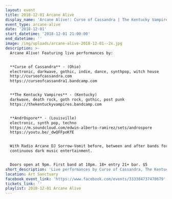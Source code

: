 ```yaml
---
layout: event
title: 2018-12-01 Arcane Alive
display_name: 'Arcane Alive!: Curse of Cassandra | The Kentucky Vampires | AndrOspore'
event_type: arcane-alive
date: '2018-12-01'
start_datetime: '2018-12-01 21:00:00'
end_datetime: ''
image: /img/uploads/arcane-alive-2018-12-01--2x.jpg
description: >-
  Arcane Alive! Featuring live performances by:


  **Curse of Cassandra** - (Ohio)
  electronic, darkwave, gothic, indie, dance, synthpop, witch house
  http://curseofcassandra.com
  https://curseofcassandra1.bandcamp.com


  **The Kentucky Vampires** - (Kentucky)
  darkwave, death rock, goth rock, gothic, post punk
  https://thekentuckyvampires.bandcamp.com


  **AndrOspore** - (Louisville)
  electronic, synth pop, techno
  https://m.soundcloud.com/edwin-alberto-ramirez/sets/androspore
  https://youtu.be/_dwQFFpoKfE


  With Radio Arcane DJ Sorrow-Vomit before, between and after bands for
  continuous dark music entertainment.


  Doors open at 9pm. First band at 10pm. 18+ entry 21+ bar. $5
short_description: 'Live performances by Curse of Cassandra, The Kentucky Vampires, and AndrOspore'
location: Art Sanctuary
facebook_event_link: 'https://www.facebook.com/events/333384737470679'
tickets_link: ''
playlist: 2018-12-01 Arcane Alive
---
```

